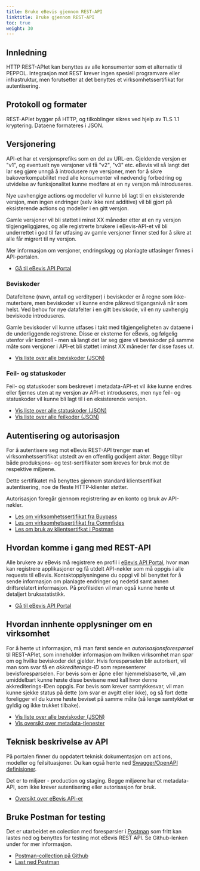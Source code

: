 ```yaml
---
title: Bruke eBevis gjennom REST-API
linktitle: Bruke gjennom REST-API
toc: true
weight: 30
---
```



## Innledning

HTTP REST-APIet kan benyttes av alle konsumenter som et alternativ til PEPPOL. Integrasjon mot REST krever ingen spesiell programvare eller infrastruktur, men forutsetter at det benyttes et virksomhetssertifikat for autentisering.

## Protokoll og formater

REST-APIet bygger på HTTP, og tilkoblinger sikres ved hjelp av TLS 1.1 kryptering. Dataene formateres i JSON.

## Versjonering

API-et har et versjonsprefiks som en del av URL-en. Gjeldende versjon er "v1", og eventuelt nye versjoner vil få "v2", "v3" etc. eBevis vil så langt det lar seg gjøre unngå å introdusere nye versjoner, men for å sikre bakoverkompabilitet med alle konsumenter vil nødvendig forbedring og utvidelse av funksjonalitet kunne medføre at en ny versjon må introduseres.

Nye uavhengige actions og modeller vil kunne bli lagt til en eksisterende versjon, men ingen endringer (selv ikke rent additive) vil bli gjort på eksisterende actions og modeller i en gitt versjon.

Gamle versjoner vil bli støttet i minst XX måneder etter at en ny versjon tilgjengeliggjøres, og alle registrerte brukere i eBevis-API-et vil bli underrettet i god til før utfasing av gamle versjoner finner sted for å sikre at alle får migrert til ny versjon.

Mer informasjon om versjoner, endringslogg og planlagte utfasinger finnes i API-portalen.

* [Gå til eBevis API Portal](https://ebevis.no/)

### Beviskoder

Datafeltene (navn, antall og verdityper) i beviskoder er å regne som ikke-muterbare, men beviskoder vil kunne endre påkrevd tilgangsnivå når som helst. Ved behov for nye datafelter i en gitt beviskode, vil en ny uavhengig beviskode introduseres.

Gamle beviskoder vil kunne utfases i takt med tilgjengeligheten av dataene i de underliggende registrene. Disse er eksterne for eBevis, og følgelig utenfor vår kontroll - men så langt det lar seg gjøre vil beviskoder på samme måte som versjoner i API-et bli støttet i minst XX måneder før disse fases ut.

* [Vis liste over alle beviskoder (JSON)](https://api.ebevis.no/nadobe-staging/v1/metadata/evidencecodes)

### Feil- og statuskoder

Feil- og statuskoder som beskrevet i metadata-API-et vil ikke kunne endres eller fjernes uten at ny versjon av API-et introduseres, men nye feil- og statuskoder vil kunne bli lagt til i en eksisterende versjon.

* [Vis liste over alle statuskoder (JSON)](https://api.ebevis.no/nadobe-staging/v1/metadata/statuscodes)
* [Vis liste over alle feilkoder (JSON)](https://api.ebevis.no/nadobe-staging/v1/metadata/errorcodes)

## Autentisering og autorisasjon

For å autentisere seg mot eBevis REST-API trenger man et virksomhetssertifikat utstedt av en offentlig godkjent aktør. Begge tilbyr både produksjons- og test-sertifikater som kreves for bruk mot de respektive miljøene.

Dette sertifikatet må benyttes gjennom standard klientsertifikat autentisering, noe de fleste HTTP-klienter støtter.

Autorisasjon foregår gjennom registrering av en konto og bruk av API-nøkler. 

* [Les om virksomhetssertifikat fra Buypass](https://www.buypass.no/produkter-og-tjenester/virksomhetssertifikat)
* [Les om virksomhetssertifikat fra Commfides](https://www.commfides.com/commfides-virksomhetssertifikat/)
* [Les om bruk av klientsertifkat i Postman](https://www.getpostman.com/docs/v6/postman/sending_api_requests/certificates)

## Hvordan komme i gang med REST-API

Alle brukere av eBevis må registrere en profil i [eBevis API Portal](https://ebevis.no/), hvor man kan registrere applikasjoner og få utdelt API-nøkler som må oppgis i alle requests til eBevis. Kontaktopplysningene du oppgi vil bli benyttet for å sende informasjon om planlagte endringer og nedetid samt annen driftsrelatert informasjon. På profilsiden vil man også kunne hente ut detaljert bruksstatistikk.

* [Gå til eBevis API Portal](https://ebevis.no/)

## Hvordan innhente opplysninger om en virksomhet

For å hente ut informasjon, må man først sende en _autorisasjonsforespørsel_ til REST-APIet, som inneholder informasjon om hvilken virksomhet man spør om og hvilke beviskoder det gjelder. Hvis forespørselen blir autorisert, vil man som svar få en _akkrediterings-ID_ som representerer bevisforespørselen. For bevis som er åpne eller hjemmelsbaserte, vil ,am umiddelbart kunne høste disse bevisene med kall hvor denne akkrediterings-IDen oppgis. For bevis som krever samtykkesvar, vil man kunne sjekke status på dette (om svar er avgitt eller ikke), og så fort dette foreligger vil du kunne høste beviset på samme måte (så lenge samtykket er gyldig og ikke trukket tilbake).

* [Vis liste over alle beviskoder (JSON)](https://api.ebevis.no/nadobe-staging/v1/metadata/evidencecodes)
* [Vis oversikt over metadata-tjenester](https://ebevis.no/docs/services/5adef2b2a066dac0e0e24aa0/operations/5adef2b933222b19076d8814?)

## Teknisk beskrivelse av API

På portalen finner du oppdatert teknisk dokumentasjon om actions, modeller og feilsituasjoner. Du kan også hente ned [Swagger/OpenAPI definisjoner](https://swagger.io/specification/).

Det er to miljøer - production og staging. Begge miljøene har et metadata-API, som ikke krever autentisering eller autorisasjon for bruk.

* [Oversikt over eBevis API-er](https://ebevis.no/docs/services/)

## Bruke Postman for testing

Det er utarbeidet en colection med forespørsler i [Postman](https://www.getpostman.com/) som fritt kan lastes ned og benyttes for testing mot eBevis REST API. Se Github-lenken under for mer informasjon.

* [Postman-collection på Github](https://github.com/Altinn/eBevis)
* [Last ned Postman](https://www.getpostman.com/)